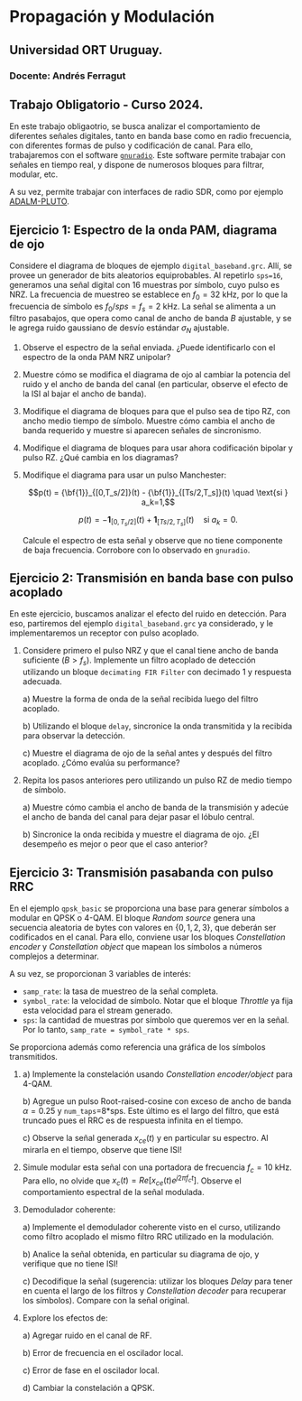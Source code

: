 # Propagación y Modulación

## Universidad ORT Uruguay.

### Docente: Andrés Ferragut

## Trabajo Obligatorio - Curso 2024.

En este trabajo obligaotrio, se busca analizar el comportamiento de diferentes señales digitales, tanto en banda base como en radio frecuencia, con diferentes formas de pulso y codificación de canal. Para ello, trabajaremos con el software [`gnuradio`](https://www.gnuradio.org/). Este software permite trabajar con señales en tiempo real, y dispone de numerosos bloques para filtrar, modular, etc.

A su vez, permite trabajar con interfaces de radio SDR, como por ejemplo [ADALM-PLUTO](https://www.analog.com/en/resources/evaluation-hardware-and-software/evaluation-boards-kits/adalm-pluto.html).


## Ejercicio 1: Espectro de la onda PAM, diagrama de ojo

Considere el diagrama de bloques de ejemplo `digital_baseband.grc`. Allí, se provee un generador de bits aleatorios equiprobables. Al repetirlo `sps=16`, generamos una señal digital con 16 muestras por símbolo, cuyo pulso es NRZ. La frecuencia de muestreo se establece en $f_0=32$ kHz, por lo que la frecuencia de símbolo es $f_0/sps=f_s = 2$ kHz. La señal se alimenta a un filtro pasabajos, que opera como canal de ancho de banda $B$ ajustable, y se le agrega ruido gaussiano de desvío estándar $\sigma_N$ ajustable.

1. Observe el espectro de la señal enviada. ¿Puede identificarlo con el espectro de la onda PAM NRZ unipolar?
2. Muestre cómo se modifica el diagrama de ojo al cambiar la potencia del ruido y el ancho de banda del canal (en particular, observe el efecto de la ISI al bajar el ancho de banda).
3. Modifique el diagrama de bloques para que el pulso sea de tipo RZ, con ancho medio tiempo de símbolo. Muestre cómo cambia el ancho de banda requerido y muestre si aparecen señales de sincronismo.
4. Modifique el diagrama de bloques para usar ahora codificación bipolar y pulso RZ. ¿Qué cambia en los diagramas?
5. Modifique el diagrama para usar un pulso Manchester:

   $$p(t) = {\bf{1}}_{[0,T_s/2]}(t) - {\bf{1}}_{[Ts/2,T_s]}(t) \quad \text{si } a_k=1,$$

   $$p(t) = -\mathbf{1}_{[0,T_s/2]}(t) + \mathbf{1}_{[Ts/2,T_s]}(t) \quad \textrm{si } a_k=0.$$
    
    Calcule el espectro de esta señal y observe que no tiene componente de baja frecuencia. Corrobore con lo observado en `gnuradio`.


## Ejercicio 2: Transmisión en banda base con pulso acoplado

En este ejercicio, buscamos analizar el efecto del ruido en detección. Para eso, partiremos del ejemplo `digital_baseband.grc` ya considerado, y le implementaremos un receptor con pulso acoplado. 

1. Considere primero el pulso NRZ y que el canal tiene ancho de banda suficiente ($B>
f_s$). Implemente un filtro acoplado de detección utilizando un bloque `decimating FIR Filter` con decimado $1$ y respuesta adecuada.
      
    a) Muestre la forma de onda de la señal recibida luego del filtro acoplado.

    b) Utilizando el bloque `delay`, sincronice la onda transmitida y la recibida para observar la detección.

    c) Muestre el diagrama de ojo de la señal antes y después del filtro acoplado. ¿Cómo evalúa su performance?

2. Repita los pasos anteriores pero utilizando un pulso RZ de medio tiempo de símbolo.
   
    a) Muestre cómo cambia el ancho de banda de la transmisión y adecúe el ancho de banda del canal para dejar pasar el lóbulo central.

    b) Sincronice la onda recibida y muestre el diagrama de ojo. ¿El desempeño es mejor o peor que el caso anterior? 


## Ejercicio 3: Transmisión pasabanda con pulso RRC

En el ejemplo `qpsk_basic` se proporciona una base para generar símbolos a modular en QPSK o 4-QAM. El bloque *Random source* genera una secuencia aleatoria de bytes con valores en $\{0,1,2,3\}$, que deberán ser codificados en el canal. Para ello, conviene usar los bloques *Constellation encoder* y *Constellation object* que mapean los símbolos a números complejos a determinar.

A su vez, se proporcionan 3 variables de interés:
 * `samp_rate`: la tasa de muestreo de la señal completa.
 * `symbol_rate`: la velocidad de símbolo. Notar que el bloque *Throttle* ya fija esta velocidad para el stream generado.
 * `sps`: la cantidad de muestras por símbolo que queremos ver en la señal. Por lo tanto, `samp_rate = symbol_rate * sps`.

Se proporciona además como referencia una gráfica de los símbolos transmitidos.

1. 
   a) Implemente la constelación usando *Constellation encoder/object* para 4-QAM.
   
   b) Agregue un pulso Root-raised-cosine con exceso de ancho de banda $\alpha=0.25$ y `num_taps`=8*sps. Este último es el largo del filtro, que está truncado pues el RRC es de respuesta infinita en el tiempo.
   
   c) Observe la señal generada $x_{ce}(t)$ y en particular su espectro. Al mirarla en el tiempo, observe que tiene ISI!

2. Simule modular esta señal con una portadora de frecuencia $f_c=10$ kHz. Para ello, no olvide que $x_c(t) = Re[x_{ce}(t)e^{j2\pi f_c t}]$. Observe el comportamiento espectral de la señal modulada.

3. Demodulador coherente:
   
    a) Implemente el demodulador coherente visto en el curso, utilizando como filtro acoplado el mismo filtro RRC utilizado en la modulación.

    b) Analice la señal obtenida, en particular su diagrama de ojo, y verifique que no tiene ISI!

    c) Decodifique la señal (sugerencia: utilizar los bloques *Delay* para tener en cuenta el largo de los filtros y *Constellation decoder* para recuperar los símbolos). Compare con la señal original.

4. Explore los efectos de:

    a) Agregar ruido en el canal de RF.

    b) Error de frecuencia en el oscilador local.

    c) Error de fase en el oscilador local.

    d) Cambiar la constelación a QPSK.



